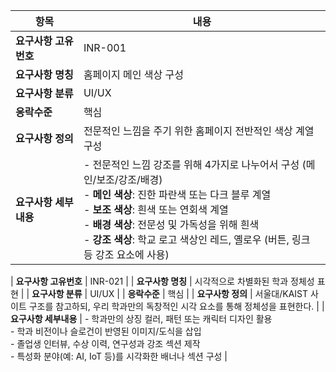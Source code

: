| 항목         | 내용 |
|--------------|------|
| **요구사항 고유번호** | INR-001 |
| **요구사항 명칭**     | 홈페이지 메인 색상 구성 |
| **요구사항 분류**     | UI/UX |
| **응락수준**         | 핵심 |
| **요구사항 정의**     | 전문적인 느낌을 주기 위한 홈페이지 전반적인 색상 계열 구성 |
| **요구사항 세부내용** | - 전문적인 느낌 강조를 위해 4가지로 나누어서 구성 (메인/보조/강조/배경)<br> - **메인 색상**: 진한 파란색 또는 다크 블루 계열<br> - **보조 색상**: 흰색 또는 연회색 계열<br> - **배경 색상**: 전문성 및 가독성을 위해 흰색<br> - **강조 색상**: 학교 로고 색상인 레드, 옐로우 (버튼, 링크 등 강조 요소에 사용) |

| **요구사항 고유번호** | INR-021 |
| **요구사항 명칭**     | 시각적으로 차별화된 학과 정체성 표현 |
| **요구사항 분류**     | UI/UX |
| **응락수준**         | 핵심 |
| **요구사항 정의**     | 서울대/KAIST 사이트 구조를 참고하되, 우리 학과만의 독창적인 시각 요소를 통해 정체성을 표현한다. |
| **요구사항 세부내용** | - 학과만의 상징 컬러, 패턴 또는 캐릭터 디자인 활용<br> - 학과 비전이나 슬로건이 반영된 이미지/도식을 삽입<br> - 졸업생 인터뷰, 수상 이력, 연구성과 강조 섹션 제작<br> - 특성화 분야(예: AI, IoT 등)를 시각화한 배너나 섹션 구성 |
